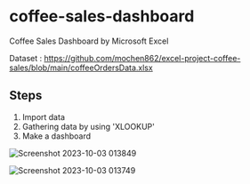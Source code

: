 # coffee-sales-dashboard
Coffee Sales Dashboard by Microsoft Excel 

Dataset : https://github.com/mochen862/excel-project-coffee-sales/blob/main/coffeeOrdersData.xlsx

## Steps
  1. Import data
  2. Gathering data by using 'XLOOKUP'
  3. Make a dashboard

![Screenshot 2023-10-03 013849](https://github.com/iintime/coffee-sales-dashboard/assets/144346077/012cfba6-84d7-4d5b-a265-bec0e8d641c7)
 
![Screenshot 2023-10-03 013749](https://github.com/iintime/coffee-sales-dashboard/assets/144346077/911266d9-7559-4d43-9a79-5b0274972efd)



     
